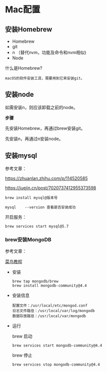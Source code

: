 # Mac配置

## 安装Homebrew

- Homebrew
- git
- n （替代nvm，功能及命令和nvm相似)
- Node

什么是Homebrew?

```
macOS的软件安装工具，需要用到它来安装git。
```

## 安装node

如需安装n，则应该卸载之前的node。

**步骤**

先安装Homebrew，再通过brew安装git。

先安装n，再通过n安装node。

## 安装mysql

参考文章：

https://zhuanlan.zhihu.com/p/114520585

https://juejin.cn/post/7020737412955373598

```
brew install mysql@版本号

mysql	 --version 查看是否安装成功
```

开启服务：

```
brew services start mysql@5.7
```

### brew安装MongoDB

参考文章：

[菜鸟教程](https://www.runoob.com/mongodb/mongodb-osx-install.html)

- 安装

  ```
  brew tap mongodb/brew
  brew install mongodb-community@4.4
  ```

- 安装信息

  ```
  配置文件：/usr/local/etc/mongod.conf
  日志文件路径：/usr/local/var/log/mongodb
  数据存放路径：/usr/local/var/mongodb
  ```

- 运行

  brew 启动

  ```
  brew services start mongodb-community@4.4
  ```

  brew 停止

  ```
  brew services stop mongodb-community@4.4
  ```

  
